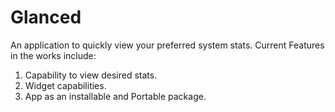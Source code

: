 # Glanced
An application to quickly view your preferred system stats.
Current Features in the works include:
  1. Capability to view desired stats.
  2. Widget capabilities.
  3. App as an installable and Portable package.

